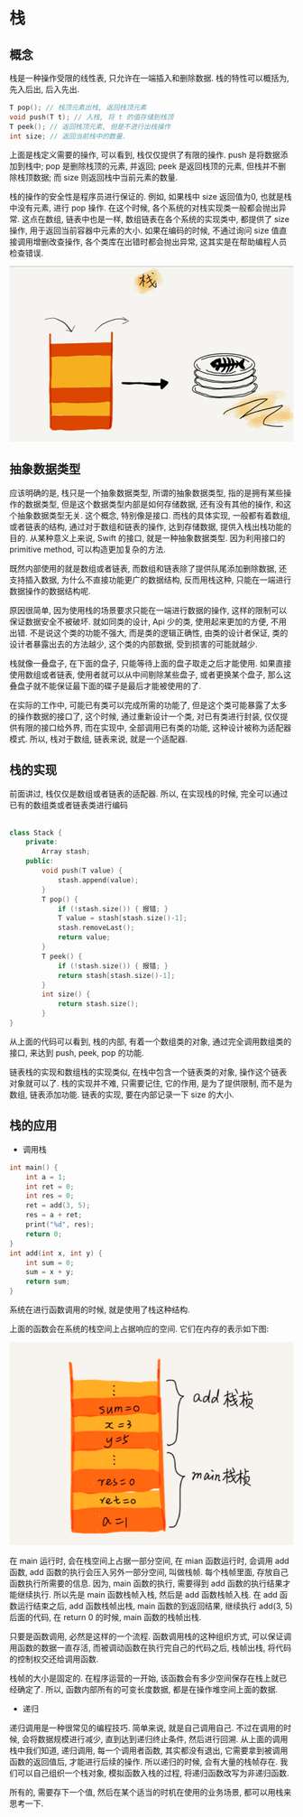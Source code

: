 # 栈

## 概念

栈是一种操作受限的线性表, 只允许在一端插入和删除数据. 栈的特性可以概括为, 先入后出, 后入先出.

```C++
T pop(); // 栈顶元素出栈, 返回栈顶元素
void push(T t); // 入栈, 将 t 的值存储到栈顶
T peek(); // 返回栈顶元素, 但是不进行出栈操作
int size; // 返回当前栈中的数量.
```

上面是栈定义需要的操作, 可以看到, 栈仅仅提供了有限的操作. push 是将数据添加到栈中; pop 是删除栈顶的元素, 并返回; peek 是返回栈顶的元素, 但栈并不删除栈顶数据; 而 size 则返回栈中当前元素的数量.

栈的操作的安全性是程序员进行保证的. 例如, 如果栈中 size 返回值为0, 也就是栈中没有元素, 进行 pop 操作. 在这个时候, 各个系统的对栈实现类一般都会抛出异常. 这点在数组, 链表中也是一样, 数组链表在各个系统的实现类中, 都提供了 size 操作, 用于返回当前容器中元素的大小. 如果在编码的时候, 不通过询问 size 值直接调用增删改查操作, 各个类库在出错时都会抛出异常, 这其实是在帮助编程人员检查错误.

![stack](img/stack.png)

## 抽象数据类型

应该明确的是, 栈只是一个抽象数据类型, 所谓的抽象数据类型, 指的是拥有某些操作的数据类型, 但是这个数据类型内部是如何存储数据, 还有没有其他的操作, 和这个抽象数据类型无关. 这个概念, 特别像是接口. 而栈的具体实现, 一般都有着数组, 或者链表的结构, 通过对于数组和链表的操作, 达到存储数据, 提供入栈出栈功能的目的.
从某种意义上来说, Swift 的接口, 就是一种抽象数据类型. 因为利用接口的 primitive method, 可以构造更加复杂的方法.

既然内部使用的就是数组或者链表, 而数组和链表除了提供队尾添加删除数据, 还支持插入数据, 为什么不直接功能更广的数据结构, 反而用栈这种, 只能在一端进行数据操作的数据结构呢.

原因很简单, 因为使用栈的场景要求只能在一端进行数据的操作, 这样的限制可以保证数据安全不被破坏.
就如同类的设计, Api 少的类, 使用起来更加的方便, 不用出错.
不是说这个类的功能不强大, 而是类的逻辑正确性, 由类的设计者保证, 类的设计者暴露出去的方法越少, 这个类的内部数据, 受到损害的可能就越少.

栈就像一叠盘子, 在下面的盘子, 只能等待上面的盘子取走之后才能使用. 如果直接使用数组或者链表, 使用者就可以从中间剔除某些盘子, 或者更换某个盘子, 那么这叠盘子就不能保证最下面的碟子是最后才能被使用的了.

在实际的工作中, 可能已有类可以完成所需的功能了, 但是这个类可能暴露了太多的操作数据的接口了, 这个时候, 通过重新设计一个类, 对已有类进行封装, 仅仅提供有限的接口给外界, 而在实现中, 全部调用已有类的功能, 这种设计被称为适配器模式. 所以, 栈对于数组, 链表来说, 就是一个适配器.

## 栈的实现

前面讲过, 栈仅仅是数组或者链表的适配器. 所以, 在实现栈的时候, 完全可以通过已有的数组类或者链表类进行编码

```C++

class Stack {
    private:
        Array stash;
    public:
        void push(T value) {
            stash.append(value);
        }
        T pop() {
            if (!stash.size()) { 报错; }
            T value = stash[stash.size()-1];
            stash.removeLast();
            return value;
        }
        T peek() {
            if (!stash.size()) { 报错; }
            return stash[stash.size()-1];
        }
        int size() {
            return stash.size();
        }
}

```

从上面的代码可以看到, 栈的内部, 有着一个数组类的对象, 通过完全调用数组类的接口, 来达到 push, peek, pop 的功能.

链表栈的实现和数组栈的实现类似, 在栈中包含一个链表类的对象, 操作这个链表对象就可以了. 栈的实现并不难, 只需要记住, 它的作用, 是为了提供限制, 而不是为数组, 链表添加功能.
链表的实现, 要在内部记录一下 size 的大小.

## 栈的应用

* 调用栈

```c++
int main() {
    int a = 1;
    int ret = 0;
    int res = 0;
    ret = add(3, 5);
    res = a + ret;
    print("%d", res);
    return 0;
}
int add(int x, int y) {
    int sum = 0;
    sum = x + y;
    return sum;
}
```

系统在进行函数调用的时候, 就是使用了栈这种结构.

上面的函数会在系统的栈空间上占据响应的空间. 它们在内存的表示如下图:

![栈帧](img/stackFrame.png)

在 main 运行时, 会在栈空间上占据一部分空间, 在 mian 函数运行时, 会调用 add 函数, add 函数的执行会压入另外一部分空间, 叫做栈帧. 每个栈帧里面, 存放自己函数执行所需要的信息. 因为, main 函数的执行, 需要得到 add 函数的执行结果才能继续执行. 所以先是 main 函数栈帧入栈, 然后是 add 函数栈帧入栈. 在 add 函数运行结束之后, add 函数栈帧出栈, main 函数的到返回结果, 继续执行 add(3, 5) 后面的代码, 在 return 0 的时候, main 函数的栈帧出栈.

只要是函数调用, 必然是这样的一个流程. 函数调用栈的这种组织方式, 可以保证调用函数的数据一直存活, 而被调动函数在执行完自己的代码之后, 栈帧出栈, 将代码的控制权交还给调用函数.

栈帧的大小是固定的. 在程序运营的一开始, 该函数会有多少空间保存在栈上就已经确定了. 所以, 函数内部所有的可变长度数据, 都是在操作堆空间上面的数据.

* 递归

递归调用是一种很常见的编程技巧. 简单来说, 就是自己调用自己. 不过在调用的时候, 会将数据规模进行减少, 直到达到递归终止条件, 然后进行回溯. 从上面的调用栈中我们知道, 递归调用, 每一个调用者函数, 其实都没有退出, 它需要拿到被调用函数的返回值后, 才能进行后续的操作. 所以递归的时候, 会有大量的栈帧存在. 我们可以自己组织一个栈对象, 模拟函数入栈的过程, 将递归函数改写为非递归函数.


所有的, 需要存下一个值, 然后在某个适当的时机在使用的业务场景, 都可以用栈来思考一下.
